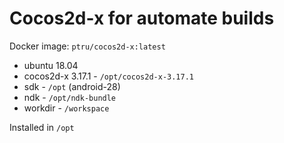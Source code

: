 # Cocos2d-x for automate builds

Docker image: `ptru/cocos2d-x:latest`

- ubuntu 18.04
- cocos2d-x 3.17.1 - `/opt/cocos2d-x-3.17.1`
- sdk - `/opt` (android-28)
- ndk - `/opt/ndk-bundle`
- workdir - `/workspace`

Installed in `/opt`
